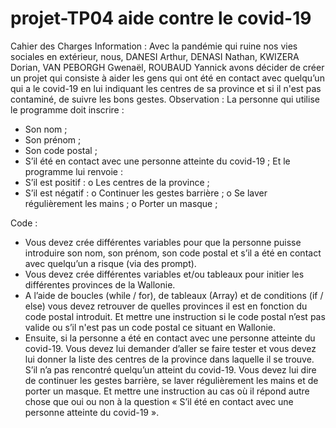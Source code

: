 # projet-TP04 aide contre le covid-19
Cahier des Charges
Information :
Avec la pandémie qui ruine nos vies sociales en extérieur, nous, DANESI Arthur, DENASI Nathan, KWIZERA Dorian, VAN PEBORGH Gwenaël, ROUBAUD Yannick avons décider de créer un projet qui consiste à aider les gens qui ont été en contact avec quelqu’un qui a le covid-19 en lui indiquant les centres de sa province et si il n'est pas contaminé, de suivre les bons gestes.
Observation :
La personne qui utilise le programme doit inscrire :
-	Son nom ; 
-	Son prénom ;
-	Son code postal ;
-	S’il été en contact avec une personne atteinte du covid-19 ;
Et le programme lui renvoie :
-	S’il est positif :
o	Les centres de la province ; 
-	S’il est négatif :
o	Continuer les gestes barrière ;
o	Se laver régulièrement les mains ; 
o	Porter un masque ; 

Code :
-	Vous devez crée différentes variables pour que la personne puisse introduire son nom, son prénom, son code postal et s’il a été en contact avec quelqu’un a risque (via des prompt).
-	Vous devez crée différentes variables et/ou tableaux pour initier les différentes provinces de la Wallonie.
-	A l’aide de boucles (while / for), de tableaux (Array) et de conditions (if / else) vous devez retrouver de quelles provinces il est en fonction du code postal introduit. 
Et mettre une instruction si le code postal n’est pas valide ou s’il n'est pas un code postal ce situant en Wallonie.
-	Ensuite, si la personne a été en contact avec une personne atteinte du covid-19.
Vous devez lui demander d’aller se faire tester et vous devez lui donner la liste des centres de la province dans laquelle il se trouve. 
S’il n’a pas rencontré quelqu’un atteint du covid-19. Vous devez lui dire de continuer les gestes barrière, se laver régulièrement les mains et de porter un masque.
Et mettre une instruction au cas où il répond autre chose que oui ou non à la question « S’il été en contact avec une personne atteinte du covid-19 ».
